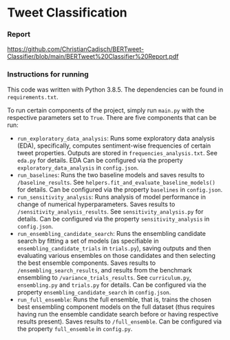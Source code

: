 # Tweet Classification

### Report

https://github.com/ChristianCadisch/BERTweet-Classifier/blob/main/BERTweet%20Classifier%20Report.pdf

### Instructions for running

This code was written with Python 3.8.5.  The dependencies can be found in `requirements.txt`.

To run certain components of the project, simply run `main.py` with the respective parameters set to `True`. There are five components that can be run:
- `run_exploratory_data_analysis`: Runs some exploratory data analysis (EDA), specifically, computes sentiment-wise frequencies of certain tweet properties. Outputs are stored in `frequencies_analysis.txt`. See `eda.py` for details. EDA Can be configured via the property `exploratory_data_analysis` in `config.json`. 
- `run_baselines`: Runs the two baseline models and saves results to `/baseline_results`. See `helpers.fit_and_evaluate_baseline_models()` for details. Can be configured via the property `baselines` in `config.json`.
- `run_sensitivity_analysis`: Runs analysis of model performance in change of numerical hyperparameters. Saves results to `/sensitivity_analysis_results`. See `sensitivity_analysis.py` for details. Can be configured via the property `sensitivity_analysis` in `config.json`.
- `run_ensembling_candidate_search`: Runs the ensembling candidate search by fitting a set of models (as specifiable in `ensembling_candidate_trials` in `trials.py`), saving outputs and then evaluating various ensembles on those candidates and then selecting the best ensemble components. Saves results to `/ensembling_search_results`, and results from the benchmark ensembling to `/variance_trials_results`. See `curriculum.py`, `ensembling.py` and `trials.py` for details. Can be configured via the property `ensembling_candidate_search` in `config.json`.   
- `run_full_ensemble`: Runs the full ensemble, that is, trains the chosen best ensembling component models on the full dataset (thus requires having run the ensemble candidate search before or having respective results present). Saves results to `/full_ensemble`. Can be configured via the property `full_ensemble` in `config.py`. 


